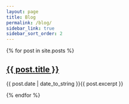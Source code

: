 ```yaml
---
layout: page
title: Blog
permalink: /blog/
sidebar_link: true
sidebar_sort_order: 2
---
```


{% for post in site.posts %}
  <h2><a href="{{ post.url }}">{{ post.title }}</a></h2>
  <p>{{ post.date | date_to_string }}{{ post.excerpt }}</p>
{% endfor %}